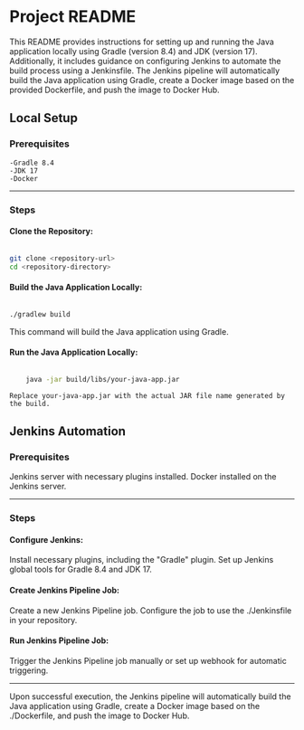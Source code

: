 # Project README

This README provides instructions for setting up and running the Java application locally using Gradle (version 8.4) and JDK (version 17). Additionally, it includes guidance on configuring Jenkins to automate the build process using a Jenkinsfile. The Jenkins pipeline will automatically build the Java application using Gradle, create a Docker image based on the provided Dockerfile, and push the image to Docker Hub.

## Local Setup
### Prerequisites

    -Gradle 8.4
    -JDK 17
    -Docker

----------------------

### Steps


#### Clone the Repository:

```bash

git clone <repository-url>
cd <repository-directory>
```

#### Build the Java Application Locally:

```bash

./gradlew build
```

This command will build the Java application using Gradle.

#### Run the Java Application Locally:

```bash

    java -jar build/libs/your-java-app.jar
```

    Replace your-java-app.jar with the actual JAR file name generated by the build.

## Jenkins Automation
### Prerequisites

Jenkins server with necessary plugins installed.
Docker installed on the Jenkins server.

-----------------

### Steps

#### Configure Jenkins:
Install necessary plugins, including the "Gradle" plugin.
Set up Jenkins global tools for Gradle 8.4 and JDK 17.

#### Create Jenkins Pipeline Job:
Create a new Jenkins Pipeline job.
Configure the job to use the ./Jenkinsfile in your repository.

#### Run Jenkins Pipeline Job:
Trigger the Jenkins Pipeline job manually or set up webhook for automatic triggering.

--------------------

Upon successful execution, the Jenkins pipeline will automatically build the Java application using Gradle, create a Docker image based on the ./Dockerfile, and push the image to Docker Hub.

